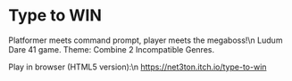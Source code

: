 # Type to WIN

Platformer meets command prompt, player meets the megaboss!\n
Ludum Dare 41 game. Theme: Combine 2 Incompatible Genres.

Play in browser (HTML5 version):\n
https://net3ton.itch.io/type-to-win
